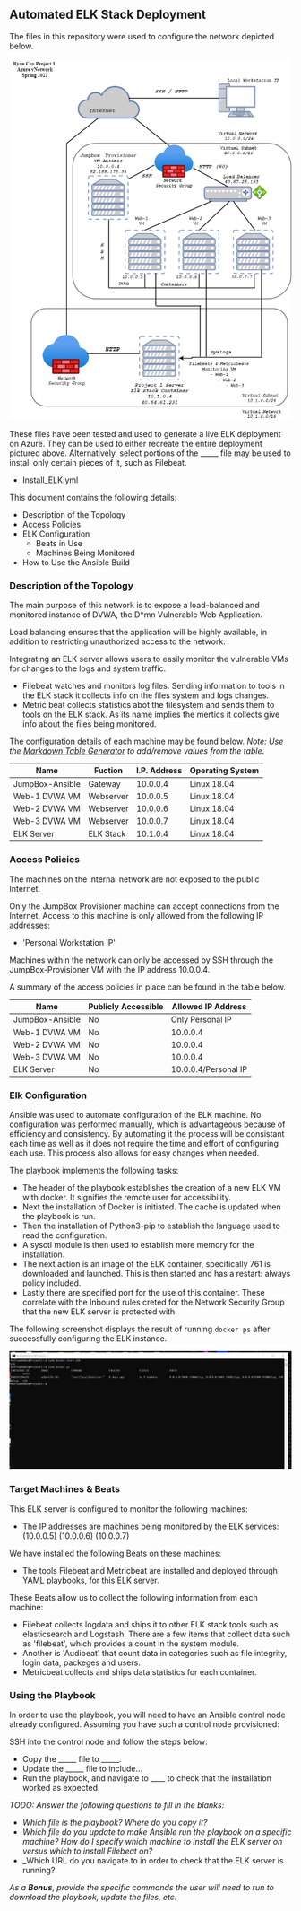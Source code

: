 ## Automated ELK Stack Deployment

The files in this repository were used to configure the network depicted below.

![ELK_Diagram_Project1](Diagrams_Images/ELK_Diagram_Project1.png)

These files have been tested and used to generate a live ELK deployment on Azure. They can be used to either recreate the entire deployment pictured above. Alternatively, select portions of the _____ file may be used to install only certain pieces of it, such as Filebeat.

  - Install_ELK.yml

This document contains the following details:
- Description of the Topology
- Access Policies
- ELK Configuration
  - Beats in Use
  - Machines Being Monitored
- How to Use the Ansible Build


### Description of the Topology

The main purpose of this network is to expose a load-balanced and monitored instance of DVWA, the D*mn Vulnerable Web Application.

Load balancing ensures that the application will be highly available, in addition to restricting unauthorized access to the network.

Integrating an ELK server allows users to easily monitor the vulnerable VMs for changes to the logs and system traffic.
- Filebeat watches and monitors log files. Sending information to tools in the ELK stack it collects info on the files system and logs changes.
- Metric beat collects statistics abot the filesystem and sends them to tools on the ELK stack. As its name implies the mertics it collects give info about the files being monitored.

The configuration details of each machine may be found below.
_Note: Use the [Markdown Table Generator](http://www.tablesgenerator.com/markdown_tables) to add/remove values from the table_.

| Name            | Fuction   | I.P. Address | Operating System |
|-----------------|-----------|--------------|------------------|
| JumpBox-Ansible | Gateway   | 10.0.0.4     | Linux 18.04      |
| Web-1 DVWA VM   | Webserver | 10.0.0.5     | Linux 18.04      |
| Web-2 DVWA VM   | Webserver | 10.0.0.6     | Linux 18.04      |
| Web-3 DVWA VM   | Webserver | 10.0.0.7     | Linux 18.04      |
| ELK Server      | ELK Stack | 10.1.0.4     | Linux 18.04      |

### Access Policies

The machines on the internal network are not exposed to the public Internet. 

Only the JumpBox Provisioner machine can accept connections from the Internet. Access to this machine is only allowed from the following IP addresses:
- 'Personal Workstation IP'

Machines within the network can only be accessed by SSH through the JumpBox-Provisioner VM with the IP address 10.0.0.4.

A summary of the access policies in place can be found in the table below.

| Name            | Publicly Accessible | Allowed IP Address   |
|-----------------|---------------------|----------------------|
| JumpBox-Ansible | No                  | Only Personal IP     |
| Web-1 DVWA VM   | No                  | 10.0.0.4             |
| Web-2 DVWA VM   | No                  | 10.0.0.4             |
| Web-3 DVWA VM   | No                  | 10.0.0.4             |
| ELK Server      | No                  | 10.0.0.4/Personal IP |

### Elk Configuration

Ansible was used to automate configuration of the ELK machine. No configuration was performed manually, which is advantageous because of efficiency and consistency. 
By automating it the process will be consistant each time as well as it does not require the time and effort of configuring each use. This process also allows for easy changes when needed.

The playbook implements the following tasks:
- The header of the playbook establishes the creation of a new ELK VM with docker. It signifies the remote user for accessibility.
- Next the installation of Docker is initiated. The cache is updated when the playbook is run.
- Then the installation of Python3-pip to establish the language used to read the configuration.
- A sysctl module is then used to establish more memory for the installation.
- The next action is an image of the ELK container, specifically 761 is downloaded and launched. This is then started and has a restart: always policy included.
- Lastly there are specified port for the use of this container. These correlate with the Inbound rules creted for the Network Security Group that the new ELK server is protected with.

The following screenshot displays the result of running `docker ps` after successfully configuring the ELK instance.

![Docker_ELK](Diagrams_Images/Docker_ELK.png)

### Target Machines & Beats
This ELK server is configured to monitor the following machines:
- The IP addresses are machines being monitored by the ELK services: (10.0.0.5) (10.0.0.6) (10.0.0.7)

We have installed the following Beats on these machines:
- The tools Filebeat and Metricbeat are installed and deployed through YAML playbooks, for this ELK server.

These Beats allow us to collect the following information from each machine:
- Filebeat collects logdata and ships it to other ELK stack tools such as elasticsearch and Logstash. There are a few items that collect data such as 'filebeat', which provides a count in the system module. 
- Another is 'Audibeat' that count data in categories such as file integrity, login data, packeges and users.
- Metricbeat collects and ships data statistics for each container.

### Using the Playbook
In order to use the playbook, you will need to have an Ansible control node already configured. Assuming you have such a control node provisioned: 

SSH into the control node and follow the steps below:
- Copy the _____ file to _____.
- Update the _____ file to include...
- Run the playbook, and navigate to ____ to check that the installation worked as expected.

_TODO: Answer the following questions to fill in the blanks:_
- _Which file is the playbook? Where do you copy it?_
- _Which file do you update to make Ansible run the playbook on a specific machine? How do I specify which machine to install the ELK server on versus which to install Filebeat on?_
- _Which URL do you navigate to in order to check that the ELK server is running?

_As a **Bonus**, provide the specific commands the user will need to run to download the playbook, update the files, etc._